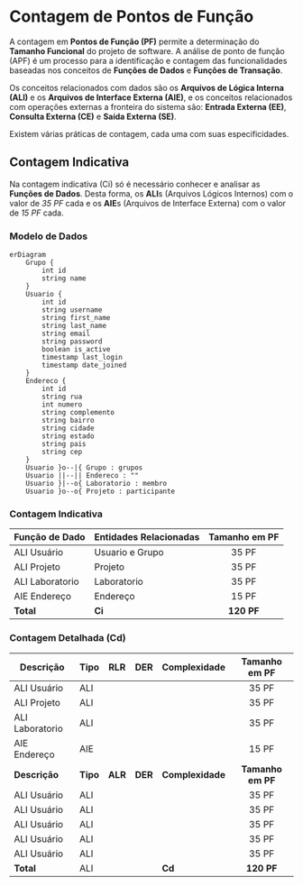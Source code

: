 # Contagem de Pontos de Função

A contagem em **Pontos de Função (PF)** permite a determinação do **Tamanho Funcional** do projeto de software.
A análise de ponto de função (APF) é um processo para a identificação e contagem das funcionalidades baseadas nos conceitos 
de **Funções de Dados** e **Funções de Transação**. 

Os conceitos relacionados com dados são os **Arquivos de Lógica Interna (ALI)** e os **Arquivos de Interface Externa (AIE)**, 
e os conceitos relacionados com operações externas a fronteira do sistema são: 
**Entrada Externa (EE)**, **Consulta Externa (CE)** e **Saída Externa (SE)**.

Existem várias práticas de contagem, cada uma com suas especificidades.

## Contagem Indicativa

Na contagem indicativa (Ci) só é necessário conhecer e analisar as **Funções de Dados**. Desta forma, 
os **ALI**s (Arquivos Lógicos Internos) com o valor de *35 PF* cada e os **AIE**s (Arquivos de Interface Externa) com o valor de *15 PF* cada.

### Modelo de Dados 

```mermaid
erDiagram
    Grupo {
        int id
        string name
    }
    Usuario {
        int id
        string username
        string first_name
        string last_name
        string email
        string password
        boolean is_active
        timestamp last_login
        timestamp date_joined
    }
    Endereco {
        int id
        string rua
        int numero
        string complemento
        string bairro
        string cidade
        string estado
        string pais
        string cep
    }
    Usuario }o--|{ Grupo : grupos
    Usuario ||--|| Endereco : ""
    Usuario }|--o{ Laboratorio : membro
    Usuario }o--o{ Projeto : participante
```

### Contagem Indicativa

| Função de Dado  | Entidades Relacionadas | Tamanho em PF |
| --------------- | ---------------------- | :-----------: |
| ALI Usuário     | Usuario e Grupo        | 35 PF         |
| ALI Projeto     | Projeto                | 35 PF         |
| ALI Laboratorio | Laboratorio            | 35 PF         |
| AIE Endereço    | Endereço               | 15 PF         |
| **Total**       | **Ci**                 | **120 PF**    |

### Contagem Detalhada (Cd)

|    Descrição    |   Tipo   |   RLR   |   DER   |   Complexidade   |   Tamanho em PF   |
| --------------- | -------- | ------- | ------- | ---------------- | :---------------: |
| ALI Usuário     |   ALI    |         |         |                  | 35 PF             |
| ALI Projeto     |   ALI    |         |         |                  | 35 PF             |
| ALI Laboratorio |   ALI    |         |         |                  | 35 PF             |
| AIE Endereço    |   AIE    |         |         |                  | 15 PF             |
|  **Descrição**  | **Tipo** | **ALR** | **DER** | **Complexidade** | **Tamanho em PF** |
| ALI Usuário     |   ALI    |         |         |                  | 35 PF             |
| ALI Usuário     |   ALI    |         |         |                  | 35 PF             |
| ALI Usuário     |   ALI    |         |         |                  | 35 PF             |
| ALI Usuário     |   ALI    |         |         |                  | 35 PF             |
| ALI Usuário     |   ALI    |         |         |                  | 35 PF             |
| **Total**       |   ALI    |         |         |     **Cd**       | **120 PF**        |



